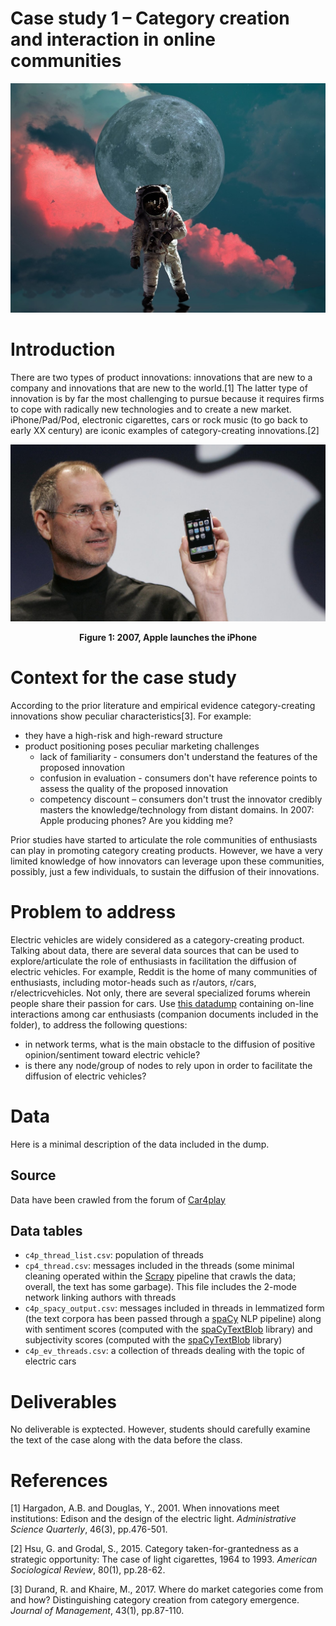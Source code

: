 # Case study 1 – Category creation and interaction in online communities

<center><img src='images/picture.jpeg' width=600px /></center>

# Introduction

There are two types of product innovations: innovations that are new to a company and innovations that are new to the world.[1] The latter type of innovation is by far the most challenging to pursue because it requires firms to cope with radically new technologies and to create a new market. iPhone/Pad/Pod, electronic cigarettes, cars or rock music (to go back to early XX century) are iconic examples of category-creating innovations.[2]

<center>
<img src='images/iphone.jpg' width=600px/>

<b> Figure 1: 2007, Apple launches the iPhone </b>
</center>

# Context for the case study

According to the prior literature and empirical evidence category-creating innovations show peculiar characteristics[3]. For example:

- they have a high-risk and high-reward structure
- product positioning poses peculiar marketing challenges
  * lack of familiarity - consumers don't understand the features of the proposed innovation
  * confusion in evaluation - consumers don't have reference points to assess the quality of the proposed innovation
  * competency discount – consumers don't trust the innovator credibly masters the knowledge/technology from distant domains. In 2007: Apple producing phones? Are you kidding me?

Prior studies have started to articulate the role communities of enthusiasts can play in promoting category creating products. However, we have a very limited knowledge of how innovators can leverage upon these communities, possibly, just a few individuals, to sustain the diffusion of their innovations.

# Problem to address

Electric vehicles are widely considered as a category-creating product. Talking about data, there are several data sources that can be used to explore/articulate the role of enthusiasts in facilitation the diffusion of electric vehicles. For example, Reddit is the home of many communities of enthusiasts, including motor-heads such as r/autors, r/cars, r/electricvehicles. Not only, there are several specialized forums wherein people share their passion for cars. Use [this datadump](https://github.com/simoneSantoni/net-analysis-smm638/blob/master/data/c4p.zip) containing on-line interactions among car enthusiasts (companion documents included in the folder), to address the following questions:

- in network terms, what is the main obstacle to the diffusion of positive opinion/sentiment toward electric vehicle?
- is there any node/group of nodes to rely upon in order to facilitate the diffusion of electric vehicles?

# Data

Here is a minimal description of the data included in the dump.

## Source

Data have been crawled from the forum of [Car4play](http://www.car4play.com/forum)

## Data tables

+ `c4p_thread_list.csv`: population of threads
+ `cp4_thread.csv`: messages included in the threads (some minimal cleaning operated within the [Scrapy](https://scrapy.org/) pipeline that crawls the data; overall, the text has some garbage). This file includes the 2-mode network linking authors with threads
+ `c4p_spacy_output.csv`: messages included in threads in lemmatized form (the text corpora has been passed through a [spaCy](https://spacy.io/) NLP pipeline) along with sentiment scores  (computed with the [spaCyTextBlob](https://github.com/SamEdwardes/spaCyTextBlob) library) and subjectivity scores (computed with the [spaCyTextBlob](https://github.com/SamEdwardes/spaCyTextBlob) library)
+ `c4p_ev_threads.csv`: a collection of threads dealing with the topic of electric cars

# Deliverables

No deliverable is exptected. However, students should carefully examine the text of the 
case along with the data before the class.

# References

[1] Hargadon, A.B. and Douglas, Y., 2001. When innovations meet institutions: Edison and the design of the electric light. _Administrative Science Quarterly_, 46(3), pp.476-501.

[2] Hsu, G. and Grodal, S., 2015. Category taken-for-grantedness as a strategic opportunity: The case of light cigarettes, 1964 to 1993. _American Sociological Review_, 80(1), pp.28-62.

[3] Durand, R. and Khaire, M., 2017. Where do market categories come from and how? Distinguishing category creation from category emergence. _Journal of Management_, 43(1), pp.87-110.

